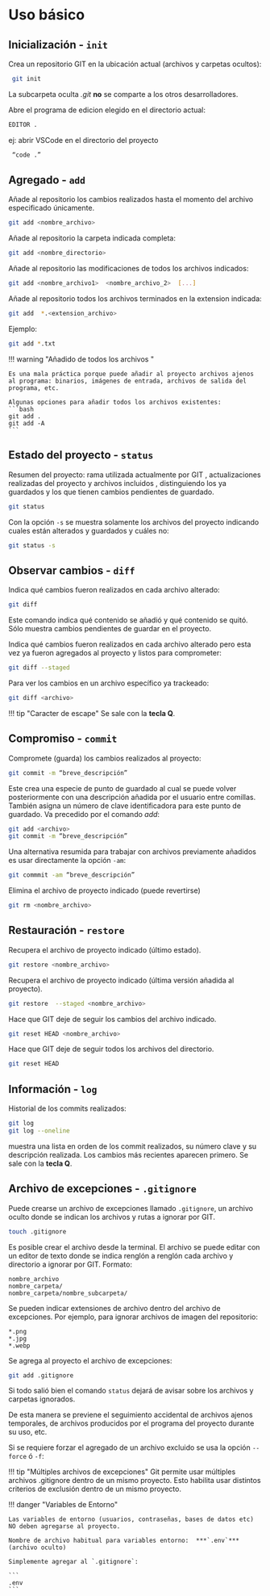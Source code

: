 
# Uso básico


## Inicialización - `init`

Crea un repositorio GIT en la ubicación actual (archivos y carpetas ocultos):
```bash
 git init
```
La subcarpeta oculta *.git* **no** se comparte a los otros desarrolladores.

Abre el programa de edicion elegido en el directorio actual:
```bash
EDITOR .
```
ej: abrir  VSCode en el directorio del proyecto
```bash
 “code .”  
```

## Agregado - `add`


Añade al repositorio los cambios realizados hasta el momento del archivo especificado únicamente.
```bash
git add <nombre_archivo>
```
Añade al repositorio la carpeta indicada completa:
```bash
git add <nombre_directorio>
```
Añade al repositorio las modificaciones de todos los archivos indicados:
```bash
git add <nombre_archivo1>  <nombre_archivo_2>  [...]
```

Añade al repositorio todos los archivos terminados en la extension indicada:
```bash
git add  *.<extension_archivo>
```
Ejemplo:
```bash
git add *.txt
```
!!! warning "Añadido de todos los archivos "

    Es una mala práctica porque puede añadir al proyecto archivos ajenos al programa: binarios, imágenes de entrada, archivos de salida del programa, etc.

    Algunas opciones para añadir todos los archivos existentes:
    ```bash
    git add .
    git add -A
    ```

## Estado del proyecto - `status`

Resumen del proyecto: rama utilizada actualmente por GIT , actualizaciones realizadas del proyecto y archivos incluidos , distinguiendo los ya guardados y los que tienen cambios pendientes de guardado.

```bash
git status
```
Con la opción `-s` se muestra solamente los archivos del proyecto indicando cuales están alterados y guardados y cuáles no:
```bash
git status -s
```

## Observar cambios - `diff`

Indica qué cambios fueron realizados en cada archivo alterado: 
```bash
git diff
```
Este comando indica qué contenido se añadió y qué contenido se quitó. Sólo muestra cambios pendientes de guardar en el proyecto. 

Indica qué cambios fueron realizados en cada archivo alterado pero esta vez ya fueron agregados al proyecto y listos para comprometer:
```bash
git diff --staged
```
Para ver los cambios en un archivo específico ya trackeado:
```bash
git diff <archivo>
```

!!! tip "Caracter de escape"
    Se sale con la **tecla Q**.

## Compromiso - `commit`

Compromete (guarda) los cambios realizados al proyecto:
```bash
git commit -m “breve_descripción”
```
Este crea una especie de punto de guardado al cual se puede volver posteriormente con una descripción añadida por el usuario entre comillas. También asigna un número de clave identificadora para este punto de guardado. Va precedido por el comando *add*:
```bash
git add <archivo>
git commit -m “breve_descripción”
```
Una alternativa resumida para trabajar con archivos previamente añadidos es usar directamente la opción `-am`: 
```bash
git commmit -am “breve_descripción”
```

Elimina el archivo de proyecto indicado (puede revertirse)
```bash
git rm <nombre_archivo>
```

## Restauración - `restore`

Recupera el archivo de proyecto indicado (último estado).
```bash
git restore <nombre_archivo>
```
Recupera el archivo de proyecto indicado (última versión añadida al proyecto).
```bash
git restore  --staged <nombre_archivo>
```
Hace que GIT deje de seguir los cambios del archivo indicado.
```bash
git reset HEAD <nombre_archivo>
```
Hace que GIT deje de seguir todos los archivos del directorio.
```bash
git reset HEAD
```



## Información - `log`

Historial de los commits realizados:
```bash
git log
git log --oneline
```
muestra una lista en orden de los commit realizados, su número clave y su descripción realizada. Los cambios más recientes aparecen primero. Se sale con la **tecla Q**.



## Archivo de excepciones - `.gitignore`


Puede crearse un archivo de excepciones llamado `.gitignore`, un archivo oculto donde se indican los archivos y rutas a ignorar por GIT.
```bash
touch .gitignore
```
Es posible crear el archivo desde la terminal. El archivo se puede editar con un editor de texto donde se indica renglón a renglón cada archivo y directorio a ignorar por GIT. Formato:
```
nombre_archivo
nombre_carpeta/
nombre_carpeta/nombre_subcarpeta/
```
Se pueden indicar extensiones de archivo dentro del archivo de excepciones. Por ejemplo, para ignorar archivos de imagen del repositorio:

```git 
*.png
*.jpg
*.webp
```


Se agrega al proyecto el archivo de excepciones:
```bash
git add .gitignore
```
Si todo salió bien el comando `status` dejará de avisar sobre los archivos y carpetas ignorados.

De esta manera se previene el seguimiento accidental de archivos ajenos temporales, de archivos producidos por el programa del proyecto durante su uso, etc.

Si se requiere forzar el agregado de un archivo excluido se usa la opción `--force` ó `-f`:


!!! tip "Múltiples archivos de excepciones"
    Git permite usar múltiples archivos .gitignore dentro de un mismo proyecto. Esto habilita usar distintos criterios de exclusión dentro de un mismo proyecto.


!!! danger "Variables de Entorno"

    Las variables de entorno (usuarios, contraseñas, bases de datos etc) NO deben agregarse al proyecto.

    Nombre de archivo habitual para variables entorno:  ***`.env`*** (archivo oculto)

    Simplemente agregar al `.gitignore`:

    ```
    .env
    ```

